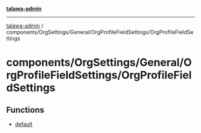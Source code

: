 [**talawa-admin**](../../../../../README.md)

***

[talawa-admin](../../../../../modules.md) / components/OrgSettings/General/OrgProfileFieldSettings/OrgProfileFieldSettings

# components/OrgSettings/General/OrgProfileFieldSettings/OrgProfileFieldSettings

## Functions

- [default](functions/default.md)
